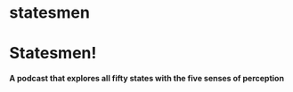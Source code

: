 # statesmen

<h1>Statesmen!</h1>
<h4>A podcast that explores all fifty states with the five senses of perception</h4>

